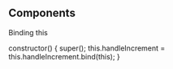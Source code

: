## Components

Binding this

constructor() {
    super();
    this.handleIncrement = this.handleIncrement.bind(this);
  }